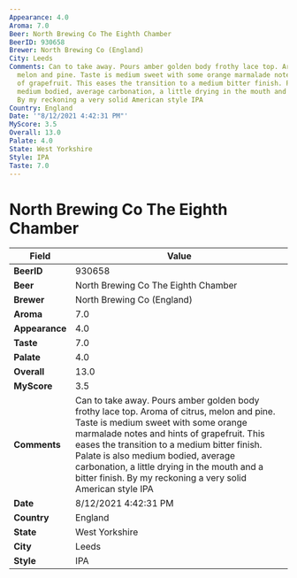 ```yaml
---
Appearance: 4.0
Aroma: 7.0
Beer: North Brewing Co The Eighth Chamber
BeerID: 930658
Brewer: North Brewing Co (England)
City: Leeds
Comments: Can to take away. Pours amber golden body frothy lace top. Aroma of citrus,
  melon and pine. Taste is medium sweet with some orange marmalade notes and hints
  of grapefruit. This eases the transition to a medium bitter finish. Palate is also
  medium bodied, average carbonation, a little drying in the mouth and a bitter finish.
  By my reckoning a very solid American style IPA
Country: England
Date: '"8/12/2021 4:42:31 PM"'
MyScore: 3.5
Overall: 13.0
Palate: 4.0
State: West Yorkshire
Style: IPA
Taste: 7.0
---
```


# North Brewing Co The Eighth Chamber

| Field         | Value |
|---------------|-------|
| **BeerID** | 930658 |
| **Beer** | North Brewing Co The Eighth Chamber |
| **Brewer** | North Brewing Co (England) |
| **Aroma** | 7.0 |
| **Appearance** | 4.0 |
| **Taste** | 7.0 |
| **Palate** | 4.0 |
| **Overall** | 13.0 |
| **MyScore** | 3.5 |
| **Comments** | Can to take away. Pours amber golden body frothy lace top. Aroma of citrus, melon and pine. Taste is medium sweet with some orange marmalade notes and hints of grapefruit. This eases the transition to a medium bitter finish. Palate is also medium bodied, average carbonation, a little drying in the mouth and a bitter finish. By my reckoning a very solid American style IPA |
| **Date** | 8/12/2021 4:42:31 PM |
| **Country** | England |
| **State** | West Yorkshire |
| **City** | Leeds |
| **Style** | IPA |

